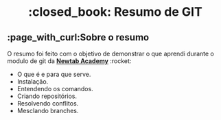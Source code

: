 <h1 align="center"> :closed_book: Resumo de GIT</h1>

<h2> :page_with_curl:Sobre o resumo</h2>
<p> O resumo foi feito com o objetivo de demonstrar o que aprendi durante o modulo de git da <strong><a href="https://www.newtab.academy/">Newtab Academy</a></strong> :rocket:<p>
  
 <ul>
  <li>O que é e para que serve.</li>
  <li>Instalação.</li>
  <li>Entendendo os comandos.</li>
  <li>Criando repositórios.</li>
  <li>Resolvendo conflitos.</li>
  <li>Mesclando branches.</li>
 <ul>

